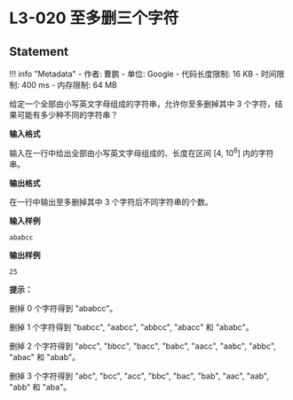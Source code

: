 
# L3-020 至多删三个字符

## Statement

!!! info "Metadata"
    - 作者: 曹鹏
    - 单位: Google
    - 代码长度限制: 16 KB
    - 时间限制: 400 ms
    - 内存限制: 64 MB

给定一个全部由小写英文字母组成的字符串，允许你至多删掉其中 3 个字符，结果可能有多少种不同的字符串？

**输入格式**

输入在一行中给出全部由小写英文字母组成的、长度在区间 [4, $10^6$] 内的字符串。

**输出格式**

在一行中输出至多删掉其中 3 个字符后不同字符串的个数。

**输入样例**
```plaintext
ababcc
```

**输出样例**
```plaintext
25
```

**提示：**

删掉 0 个字符得到 "ababcc"。

删掉 1 个字符得到 "babcc", "aabcc", "abbcc", "abacc" 和 "ababc"。

删掉 2 个字符得到 "abcc", "bbcc", "bacc", "babc", "aacc", "aabc", "abbc", "abac" 和 "abab"。

删掉 3 个字符得到 "abc", "bcc", "acc", "bbc", "bac", "bab", "aac", "aab", "abb" 和 "aba"。
